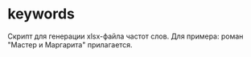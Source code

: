 # keywords
Скрипт для генерации xlsx-файла частот слов.
Для примера: роман "Мастер и Маргарита" прилагается.
